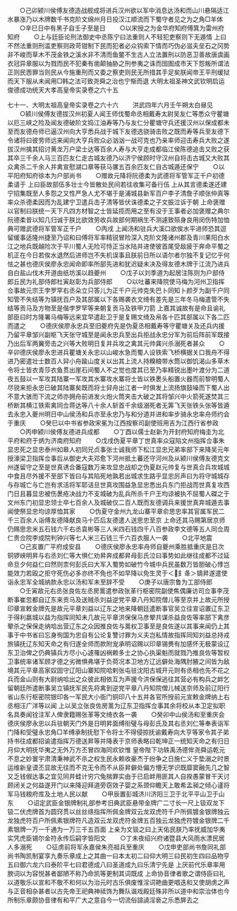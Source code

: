 <!-- { "loadSidebar": true } -->
　　○己卯颍川侯傅友德造战舰成将进兵汉州欲以军中消息达汤和而山川悬隔适江水暴涨乃以木牌数千书克阶文绵州月日投汉江顺流而下蜀守者见之为之角□羊体
　　○辛巳日中有黑子自壬子至是日
　　○以宋授之为金华府知府傅箕为雷州府知府
　　○上与廷臣论刑法御史中丞陈宁曰法重则人不轻犯吏察则下无遁情  上曰不然法重则刑滥吏察则政苛钳制下民而犯者必众钩索下情而巧伪必滋夫垒石之冈势非不峻而草木不茂金铁之溪水非不清而鱼鳖不生古人立法置刑以防恶卫善故唐虞画衣冠异章服以为戮而民不犯秦有凿颠抽胁之刑参夷之诛而囹圄成市天下怨叛所谓法正则民悫罪当则民从今施重刑而又委之察吏则民无所措其手足矣朕闻帝王平刑缓狱而天下服从未闻用□韩之法可致尧舜之治也宁惭而退
大明太祖圣神文武钦明启运俊德成功统天大孝高皇帝实录卷之六十五


七十一、大明太祖高皇帝实录卷之六十六
　　洪武四年六月壬午朔太白昼见
　　○颍川侯傅友德拔汉州初夏人闻王师伐蜀命丞相戴寿太尉吴友仁等悉众守瞿塘以厄三峡之险及闻友德破阶文捣江油寿等乃与友仁分瞿塘守兵还援汉州以保成都未至而友德舟师已逼汉州向大亨悉兵战于城下友德选骁骑击败之既而寿等兵至友德下令诸将曰彼劳师远来闻向大亨兵败众必汹汹一战可克也乃亲率师迎击寿兵大败之遂拔汉州擒其招讨黄龙万户梁士达等百余人寿与大亨走成都临江侯陈德追击又败之获其卒三千余人马三百匹友仁走古城友德乃以济宁侯顾时守汉州自将击古城又大败其众禽杀二千余人并禽宣慰湖口章等获马骡五百余匹友仁自古城遁还保宁
　　○以平阳府知府徐本为户部尚书
　　○赠故元降将阮德柔为武德将军管军正千户初德柔请于  上曰臣故部伍多壮士今皆散处民间若往收集可备行伍  上从其言德柔遂还建宁招集既至人多怨之又性严急人尤不堪于是浦城县新军百户李子清詹子顺张仲真等率众杀德柔因而为乱建宁卫遣兵击子清等皆伏诛德柔之子文振泣诉于朝  上命褒赠以官制曰朕统一天下凡四方材智之士皆延揽而用之至有没于王事者必加褒赠之典尔阮德柔昔以知几归诚于朕比欲效劳收兵故部何期祸生不测遽致殒身良用闵伤特加恤典可赠武德将军管军正千户
　　○丙戌  上闻汤和驻兵大溪口欲俟水平进师恐其逗留缓事适隆州捷至乃诏和曰傅将军率精锐冒险深入克阶文隆诸州郡及青川果阳白水江之地兵既越险次于平川蜀人无险可恃正当水陆并进使彼首尾受敌疲于奔命平蜀之机正在今日若俟水退然后进师岂不失机误事且朕前日所以语尔者尔独不复记忆乎何怯之甚也德庆侯廖永忠闻命即率所部先进和犹迟疑未决及得友德木牌于江流乃进兵自白盐山伐木开道由纸坊溪以趋夔州
　　○戊子以刘季道为起居注陈则为户部侍郎丘民为礼部侍郎杜寅赵彰为兵部侍郎
　　○以吐蕃来降院使马梅为河州卫指挥佥事故元宗王孛罗罕右丞朵立只答儿为正千户元帅克失巴卜同知卜颜歹为副千户同知管不失结等为镇抚百户及其部属以下各赐袭衣文绮有差先是三年冬马梅遣管不失结等贡马及方物至是偕孛罗罕等来朝复贡马及铁甲刀箭  上嘉其诚故有是命且谕礼部臣曰时方隆署马梅等远来宜早遣赴卫于是复赐文绮及帛各十匹其部属以下各二匹而遣之
　　○德庆侯廖永忠兵至旧夔府先是伪夏丞相戴寿等守瞿塘关及还兵内援乃留平章邹兴副枢飞天张守城至是闻永忠兵至出兵拒战永忠分军为前后阵前军既接乃出后军两翼旁击之兴等大败明日复并兵攻之禽其元帅龚兴杀溺死者甚众
　　○辛卯德庆侯廖永忠进兵瞿塘关永忠以山峻水急而蜀人设铁索飞桥横据关口我舟不得进乃密遣壮士数百人舁小舟踰山度关以出其上流人持糗粮带水筒以御饥渴山多草木令将士皆衣青莎衣鱼贯出崖石间蜀人不之觉也度其已至乃率精锐出墨叶渡分为二道夜五鼓以一军攻其陆寨一军攻其水寨攻水寨将士皆以铁褁头船置火器而前黎明蜀人尽锐来拒永忠已破其陆寨矣既而将士舁舟出江者一时俱发上流扬旗鼓噪而下蜀人出不意大骇而下流之师亦拥舟前进发火炮火筒夹击大破之其将邹兴中火箭死遂焚其三桥断其横江铁索禽同佥蒋达等八十余人斩首千余级溺死者无筭飞天张铁头张等皆遁去永忠入夔州明日中山侯汤和兵亦至永忠乃与和分道并进和率步骑永忠率舟师约会于重庆
　　○癸巳以中书省参政宋冕为江西按察司副使班用吉为江西行省参政
　　○丙申颍川侯傅友德进兵成都
　　○丁酉以儒士赵新为开封府知府梅圭为北平府和府于炳为济南府知府
　　○戊戌伪夏平章丁世真率众寇陷文州指挥佥事朱显忠死之显忠泰州如皋人初同兄贞事张士诚我师下松江显忠兄弟率部下来降吴元年授濠梁卫指挥佥事后从御史大夫邓愈下河州抵土蕃还守河州及从颍川侯傅友德克文州遂留守之至是世真诱合番寇数万来攻显忠战却之伪夏赵元帅复与世真合兵攻城城中食且尽外援不至部下皆曰与其陷死地孰若出城求生路乎显忠厉声曰为将守城城存与存城亡与亡岂有求活将军耶诘旦世真攻围益急显忠悉出兵东门拒战而世真复攻西门日且暮显忠被伤褁疮决战力不支城破为乱兵所杀千户王均谅被执不屈蜀人磔之于文州东门初显忠领士卒七百余人及城破仅二百人既而友德调兵来援世真弃城遁去事闻使祭显忠均谅厚恤其家
　　○伪夏守金州九龙山寨平章俞思忠率其官属军民二千三百余人诣傅友德降献良马十匹后友德遣人送思忠至京  上命还其马赐第居京师仍赐思忠米五石钱六千右丞袁彬等三人米四石钱四千八百参政李文德等五人同佥周仁贵佥院李成院判钟兴等七人米三石钱三千六百衣服人一袭
　　○北平地震
　　○己亥置广平府成安县
　　○德庆侯廖永忠率舟师自夔州乘胜抵重庆是日次铜锣峡明昇与右丞刘仁等大惧仁劝昇奔成都昇母彭氏泣曰事势如此继往成都不过延命旦夕何益仁曰然则柰何彭氏曰大军入蜀势如破竹今城中兵民虽数万皆胆破心悸岂能效力若殴之拒守死伤必多亦终不免也不如早降以免生灵于＜釒夅＞镝昇遂遣使诣永忠军全城纳款永忠以汤和军未至辞不受
　　○庚子以唐宗鲁为工部侍郎
　　○壬寅故元右丞张良佐左丞房暠遣参政张革行枢密院副使焦偶廉访司佥事李茂断事崔忽都自辽东来贡马及送贼杀刘益逆党平章八丹知院僧儿等至京并上故元所授印章宣敕金牌先是故元平章刘益以辽东之地来降朝廷遣断事官吴立往宣诏置辽东卫于得利嬴城以益为指挥同知未几故元平章洪保保马彦翚共谋杀益良佐等率部下禽彦翚杀之保保走纳哈出营辽东之众因推良佐与暠权卫事至是良佐遂以其事来闻仍上其事于中书省曰忘身徇国为忠自有公论复讐讨罪为义夫岂私情故指挥同知刘益总持戎旅镇抚辽东知天命之有归遂全师而款附宠承明诏赐以印章锡赉有加感怀无极蒙设辽东卫治俾之仍典镇兵方尽小心遽罹凶祸赖多士之协心执渠魁而就戮乃推良佐等暂权卫事统率诸军顾才德之劣微惧弗堪于负荷况本卫地方辽远僻处海隅肘腋之间皆为敌境其元平章高家奴固守辽阳山寨知院哈剌张屯驻沈阳古城开元则有丞相也先不花之兵而金山则有大尉纳哈出之众彼此相依互为声援今洪保保逃往其营必有构兵之衅乞留朝廷所遣断事吴立镇抚军民先将禽到逆党平章八丹知院僧儿械送京师及前辽阳行省山东行枢密院银印各一军民大小衙门铜印八十五并各官所授前元宣敕金牌纳上右丞相汪广洋等以闻  上以吴立张良佐房暠为辽东卫指挥佥事其余将校从本卫定拟职名具奏闻铨注军人俾隶籍赐张革等文绮衣各一袭
　　○癸卯中山侯汤和至重庆会德庆侯廖永忠以兵驻朝天门外是日明昇面缚衔璧与母彭氏及其右丞刘仁等奉表诣军门降和受璧永忠角□羊缚承制抚慰下令将士不得侵掠抚谕戴寿向大亨等家令其子弟持书往成都招谕遣指挥万德送昇等并降表于京师表略曰乾坤正一统知天命之有归日月仰大明抚华夷之无外万方丕冒四海同欢钦惟  皇帝陛下功轶禹汤德侔尧舜运乾元不息之妙寰宇肃清秉神武不杀之权生民永赖收豪杰于纷争之日施仁义于垫溺之时景运维新皇谟丕显故无往而不克无令而不从臣昇僻处偏方懵无学识既靡窦融先几之智又乏钱俶达事之宜见同井蛙计穷穴兔揣罪实由于已启衅用匪其人自揆愚蒙冒干天讨顾闭关之何益遂开门以来降迎拜道旁窃效子婴之系颈仰瞻天上敢希孟昶之倾心谨将军马钱粮府库及土地人民以献
　　○甲辰置彭城济川济阳三卫于北平平山卫于山东
　　○诏定武臣金银牌制礼部参考旧典武臣悬带金牌广二寸长一尺上钑双龙下钑二伏虎牌首为圆窍贯以丝丝绦指挥所佩金牌双云龙双虎符千户所佩镀金银牌独云龙独虎符百户所佩素银牌符凡造双云龙双虎符金牌五百独云龙独虎符镀金银牌二千素银牌一万一千通为一万三千五百面  上亲为文钑之曰上天佑民朕乃率抚威加华夷实凭虎臣锡尔金符永传后嗣字皆阳文
　　○丁未夜绍兴府诸暨县大风雨水漂民居人多溺死
　　○征虏前将军永嘉侯朱亮祖兵至重庆
　　○戊申吏部尚书詹同礼部尚书陶凯制宴享九奏乐章成上之其曲一曰本太初二曰仰大明三曰民初生四曰品物亨五曰御六龙六曰泰阶平七曰君德成八曰圣道成九曰乐清宁先是  上厌前代乐章率用腴词以为容悦甚者鄙陋不称乃命凯等更制其词既成  上命协音律者歌之谓侍臣曰礼以道敬乐以宣和不敬不和何以为治元时古乐俱废惟淫词艳曲更唱迭和又使胡虏之声与正音相杂甚者以古先帝王祀典神祗饰为舞队谐戏殿廷殊非所以道中和崇治体也今所制乐章颇协音律有和平广大之意自今一切流俗諠譊淫亵之乐悉屏去之
